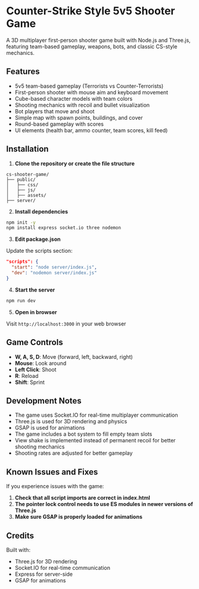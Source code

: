 # Counter-Strike Style 5v5 Shooter Game

A 3D multiplayer first-person shooter game built with Node.js and Three.js, featuring team-based gameplay, weapons, bots, and classic CS-style mechanics.

## Features

- 5v5 team-based gameplay (Terrorists vs Counter-Terrorists)
- First-person shooter with mouse aim and keyboard movement
- Cube-based character models with team colors
- Shooting mechanics with recoil and bullet visualization
- Bot players that move and shoot
- Simple map with spawn points, buildings, and cover
- Round-based gameplay with scores
- UI elements (health bar, ammo counter, team scores, kill feed)

## Installation

1. **Clone the repository or create the file structure**

```
cs-shooter-game/
├── public/
│   ├── css/
│   ├── js/
│   ├── assets/
├── server/
```

2. **Install dependencies**

```bash
npm init -y
npm install express socket.io three nodemon
```

3. **Edit package.json**

Update the scripts section:

```json
"scripts": {
  "start": "node server/index.js",
  "dev": "nodemon server/index.js"
}
```

4. **Start the server**

```bash
npm run dev
```

5. **Open in browser**

Visit `http://localhost:3000` in your web browser

## Game Controls

- **W, A, S, D**: Move (forward, left, backward, right)
- **Mouse**: Look around
- **Left Click**: Shoot
- **R**: Reload
- **Shift**: Sprint

## Development Notes

- The game uses Socket.IO for real-time multiplayer communication
- Three.js is used for 3D rendering and physics
- GSAP is used for animations
- The game includes a bot system to fill empty team slots
- View shake is implemented instead of permanent recoil for better shooting mechanics
- Shooting rates are adjusted for better gameplay

## Known Issues and Fixes

If you experience issues with the game:

1. **Check that all script imports are correct in index.html**
2. **The pointer lock control needs to use ES modules in newer versions of Three.js**
3. **Make sure GSAP is properly loaded for animations**

## Credits

Built with:
- Three.js for 3D rendering
- Socket.IO for real-time communication
- Express for server-side
- GSAP for animations